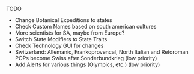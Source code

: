 TODO

- Change Botanical Expeditions to states
- Check Custom Names based on south american cultures
- More scientists for SA, maybe from Europe?
- Switch State Modifiers to State Traits
- Check Technology GUI for changes
- Switzerland: Allemanic, Frankoprovencal, North Italian and Retoroman POPs become Swiss after Sonderbundkrieg (low priority)
- Add Alerts for various things (Olympics, etc.) (low priority)